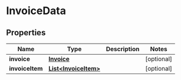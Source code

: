 
# InvoiceData

## Properties
Name | Type | Description | Notes
------------ | ------------- | ------------- | -------------
**invoice** | [**Invoice**](Invoice.md) |  |  [optional]
**invoiceItem** | [**List&lt;InvoiceItem&gt;**](InvoiceItem.md) |  |  [optional]



